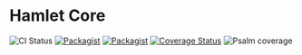 Hamlet Core
===

![CI Status](https://github.com/vasily-kartashov/hamlet-core/workflows/CI/badge.svg?branch=master&event=push)
[![Packagist](https://img.shields.io/packagist/v/hamlet/hamlet-core.svg)](https://packagist.org/packages/hamlet/hamlet-core)
[![Packagist](https://img.shields.io/packagist/dt/hamlet/hamlet-core.svg)](https://packagist.org/packages/hamlet/hamlet-core)
[![Coverage Status](https://coveralls.io/repos/github/vasily-kartashov/hamlet-core/badge.svg?branch=master)](https://coveralls.io/github/vasily-kartashov/hamlet-core?branch=master)
![Psalm coverage](https://shepherd.dev/github/vasily-kartashov/hamlet-core/coverage.svg?)
